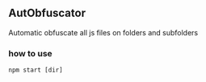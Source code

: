 ## AutObfuscator

Automatic obfuscate all js files on folders and subfolders

### how to use
  `npm start [dir]`
